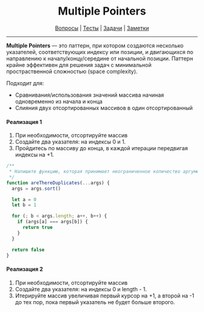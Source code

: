 <div align="center">

# Multiple Pointers

[Вопросы](https://github.com/dollaween/javascript-questions)
|
[Тесты](https://github.com/dollaween/javascript-tests)
|
[Задачи](https://github.com/dollaween/javascript-tasks)
|
[Заметки](https://github.com/dollaween/javascript-notes)

</div>

---

**Multiple Pointers** — это паттерн, при котором создаются несколько указателей, соответствующих индексу или позиции, и двигающихся по направлению к началу/концу/середине от начальной позиции. Паттерн крайне эффективен для решения задач с минимальной простраственной сложностью (space complexity).

Подходит для:
* Сравнивания/использования значений массива начиная одновременно из начала и конца
* Слияния двух отсортированных массивов в один отсортированный

#### Реализация 1
1. При необходимости, отсортируйте массив
2. Создайте два указателя: на индексы 0 и 1.
3. Пройдитесь по массиву до конца, в каждой итерации передвигая индексы на +1.

```js
/**
 * Напишите функцию, которая принимает неограниченное количество аргументов и возвращает false, если среди аргументов нет повторяющихся.
 */
function areThereDuplicates(...args) {
  args = args.sort()

  let a = 0
  let b = 1

  for (; b < args.length; a++, b++) {
    if (args[a] === args[b]) {
      return true
    }
  }

  return false
}
```

#### Реализация 2
1. При необходимости, отсортируйте массив
2. Создайте два указателя: на индексы 0 и length - 1.
3. Итерируйте массив увеличивая первый курсор на +1, а второй на -1 до тех пор, пока первый указатель не будет больше второго.
